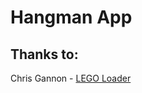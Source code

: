 # Hangman App



## Thanks to:

Chris Gannon - [LEGO Loader](https://lottiefiles.com/410-lego-loader)
